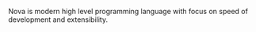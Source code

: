 Nova is modern high level programming language with focus on speed of development and extensibility.